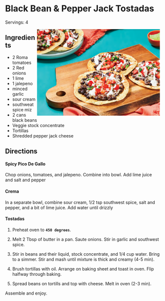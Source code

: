 # Black Bean & Pepper Jack Tostadas

Servings: 4

<img style="float: right;" src="image.png" width=400>

## Ingredients

- 2 Roma tomatoes  
- 2 Red onions  
- 1 lime  
- 1 jalepeno  
- minced garlic
- sour cream  
- southweat spice miz  
- 2 cans black beans  
- Veggie stock concentrate  
- Tortillas  
- Shredded pepper jack cheese

## Directions

#### Spicy Pico De Gallo
Chop onions, tomatoes, and jalepeno. Combine into bowl. Add lime juice and salt and pepper

#### Crema
In a separate bowl, combine sour cream, 1/2 tsp southwest spice, salt and pepper, and a bit of lime juice. Add water until drizzly

#### Tostadas
1. Preheat oven to **`450 degrees`**.

2. Melt 2 Tbsp of butter in a pan. Saute onions. Stir in garlic and southwest spice. 

3. Stir in beans and their liquid, stock concentrate, and 1/4 cup water. Bring to a simmer. Stir and mash until mixture is thick and creamy (4-5 min). 
  
4. Brush tortillas with oil. Arrange on baking sheet and toast in oven. Flip halfway through baking. 

5. Spread beans on tortills and top with cheese. Melt in oven (2-3 min). 

Assemble and enjoy. 